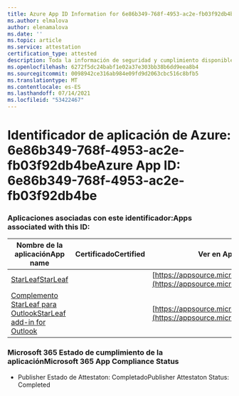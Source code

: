 ```yaml
---
title: Azure App ID Information for 6e86b349-768f-4953-ac2e-fb03f92db4be
ms.author: elmalova
author: elenamalova
ms.date: ''
ms.topic: article
ms.service: attestation
certification_type: attested
description: Toda la información de seguridad y cumplimiento disponible para 6e86b349-768f-4953-ac2e-fb03f92db4be.
ms.openlocfilehash: 6272f5dc24babf1e02a37e303bb38b6dd9eea8b4
ms.sourcegitcommit: 0098942ce316ab984e09fd9d2063cbc516c8bfb5
ms.translationtype: MT
ms.contentlocale: es-ES
ms.lasthandoff: 07/14/2021
ms.locfileid: "53422467"
---
```

# <a name="azure-app-id-6e86b349-768f-4953-ac2e-fb03f92db4be"></a><span data-ttu-id="bf075-103">Identificador de aplicación de Azure: 6e86b349-768f-4953-ac2e-fb03f92db4be</span><span class="sxs-lookup"><span data-stu-id="bf075-103">Azure App ID: 6e86b349-768f-4953-ac2e-fb03f92db4be</span></span>


### <a name="apps-associated-with-this-id"></a><span data-ttu-id="bf075-104">Aplicaciones asociadas con este identificador:</span><span class="sxs-lookup"><span data-stu-id="bf075-104">Apps associated with this ID:</span></span>
| <span data-ttu-id="bf075-105">**Nombre de la aplicación**</span><span class="sxs-lookup"><span data-stu-id="bf075-105">**App name**</span></span> | <span data-ttu-id="bf075-106">**Certificado**</span><span class="sxs-lookup"><span data-stu-id="bf075-106">**Certified**</span></span> | <span data-ttu-id="bf075-107">**Ver en AppSource**</span><span class="sxs-lookup"><span data-stu-id="bf075-107">**View in AppSource**</span></span> |
|-|-|-|
| [<span data-ttu-id="bf075-108">StarLeaf</span><span class="sxs-lookup"><span data-stu-id="bf075-108">StarLeaf</span></span>](https://docs.microsoft.com/en-us/microsoft-365-app-certification/forward/WA200000185) |  | [https://appsource.microsoft.com/product/office/WA200000185](https://appsource.microsoft.com/product/office/WA200000185) |
| [<span data-ttu-id="bf075-109">Complemento StarLeaf para Outlook</span><span class="sxs-lookup"><span data-stu-id="bf075-109">StarLeaf add-in for Outlook</span></span>](https://docs.microsoft.com/en-us/microsoft-365-app-certification/forward/WA104381343) |  | [https://appsource.microsoft.com/product/office/WA104381343](https://appsource.microsoft.com/product/office/WA104381343) |

### <a name="microsoft-365-app-compliance-status"></a><span data-ttu-id="bf075-110">Microsoft 365 Estado de cumplimiento de la aplicación</span><span class="sxs-lookup"><span data-stu-id="bf075-110">Microsoft 365 App Compliance Status</span></span>
- <span data-ttu-id="bf075-111">Publisher Estado de Attestaton: Completado</span><span class="sxs-lookup"><span data-stu-id="bf075-111">Publisher Attestaton Status: Completed</span></span>
